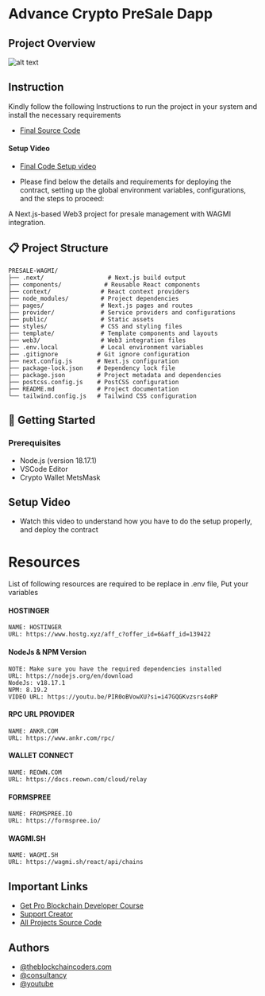 # Advance Crypto PreSale Dapp

## Project Overview

![alt text](https://www.daulathussain.com/wp-content/uploads/2025/08/Build-Deploy-Advance-ICO-PreSale-DApp-Tax-Burn-Soft-Hard-Cap-Next.js-Solidity-Project.jpeg)

## Instruction

Kindly follow the following Instructions to run the project in your system and install the necessary requirements

- [Final Source Code](https://www.theblockchaincoders.com/sourceCode/build-and-deploy-advance-ico-presale-dapp-or-tax-burn-soft-and-hard-cap-or-next.js-+-solidity-project)

#### Setup Video

- [Final Code Setup video](https://youtu.be/XXy8_2XUcNA?si=caImpjrlsHWxW5iu)

- Please find below the details and requirements for deploying the contract, setting up the global environment variables, configurations, and the steps to proceed:

A Next.js-based Web3 project for presale management with WAGMI integration.

## 📋 Project Structure

```
PRESALE-WAGMI/
├── .next/                  # Next.js build output
├── components/            # Reusable React components
├── context/              # React context providers
├── node_modules/         # Project dependencies
├── pages/                # Next.js pages and routes
├── provider/             # Service providers and configurations
├── public/               # Static assets
├── styles/               # CSS and styling files
├── template/             # Template components and layouts
├── web3/                 # Web3 integration files
├── .env.local            # Local environment variables
├── .gitignore           # Git ignore configuration
├── next.config.js       # Next.js configuration
├── package-lock.json    # Dependency lock file
├── package.json         # Project metadata and dependencies
├── postcss.config.js    # PostCSS configuration
├── README.md            # Project documentation
└── tailwind.config.js   # Tailwind CSS configuration
```

## 🚀 Getting Started

### Prerequisites

- Node.js (version 18.17.1)
- VSCode Editor
- Crypto Wallet MetsMask

## Setup Video

- Watch this video to understand how you have to do the setup properly, and deploy the contract

# Resources

List of following resources are required to be replace in .env file, Put your variables

#### HOSTINGER

```
NAME: HOSTINGER
URL: https://www.hostg.xyz/aff_c?offer_id=6&aff_id=139422
```

#### NodeJs & NPM Version

```
NOTE: Make sure you have the required dependencies installed
URL: https://nodejs.org/en/download
NodeJs: v18.17.1
NPM: 8.19.2
VIDEO URL: https://youtu.be/PIR0oBVowXU?si=i47GQGKvzsrs4oRP
```

#### RPC URL PROVIDER

```
NAME: ANKR.COM
URL: https://www.ankr.com/rpc/
```

#### WALLET CONNECT

```
NAME: REOWN.COM
URL: https://docs.reown.com/cloud/relay
```

#### FORMSPREE

```
NAME: FROMSPREE.IO
URL: https://formspree.io/
```

#### WAGMI.SH

```
NAME: WAGMI.SH
URL: https://wagmi.sh/react/api/chains
```

## Important Links

- [Get Pro Blockchain Developer Course](https://www.theblockchaincoders.com/pro-nft-marketplace)
- [Support Creator](https://bit.ly/Support-Creator)
- [All Projects Source Code](https://www.theblockchaincoders.com/SourceCode)

## Authors

- [@theblockchaincoders.com](https://www.theblockchaincoders.com/)
- [@consultancy](https://www.theblockchaincoders.com/consultancy)
- [@youtube](https://www.youtube.com/@daulathussain)
